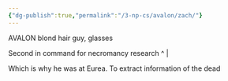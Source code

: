 ```yaml
---
{"dg-publish":true,"permalink":"/3-np-cs/avalon/zach/"}
---
```


AVALON blond hair guy, glasses

Second in command for necromancy research
^
|

Which is why he was at Eurea. To extract information of the dead